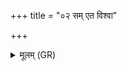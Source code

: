 +++
title = "०२ सम् एत विश्वा"

+++
<details><summary>मूलम् (GR)</summary>

+++(PSK 20.5.2)+++सम् एत विश्वा ओजसा पतिं दिवो  
य एक इद् भूर् अतिथिर् जनानाम् ।  
स पूर्व्यो नूतनम् आविवासन्  
तं वर्तनिर् अनु ववृत एकम् इत् पुरु ॥
</details>